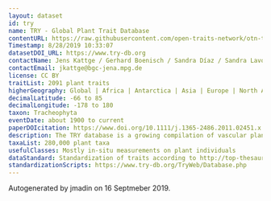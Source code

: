 ```yaml
---
layout: dataset
id: try
name: TRY - Global Plant Trait Database
contentURL: https://raw.githubusercontent.com/open-traits-network/otn-taxon-trait-summary/a69427ac1f4ca392457e5cef8fb649232cf86fbb/_data/R/manual_downloads/SpeciesTraitsCombinations4OTN_Family.zip 
Timestamp: 8/28/2019 10:33:07
datasetDOI_URL: https://www.try-db.org
contactName: Jens Kattge / Gerhard Boenisch / Sandra Díaz / Sandra Lavorel / Colin Prentice / Paul Leadley / Christian Wirth / the TRY Network
contactEmail: jkattge@bgc-jena.mpg.de
license: CC BY 
traitList: 2091 plant traits
higherGeography: Global | Africa | Antarctica | Asia | Europe | North America | Oceania | South America
decimalLatitude: -66 to 85
decimalLongitude: -178 to 180
taxon: Tracheophyta
eventDate: about 1900 to current
paperDOIcitation: https://www.doi.org/10.1111/j.1365-2486.2011.02451.x
description: The TRY database is a growing compilation of vascular plant traits (also mosses and lichens) including published (>10,000 original publications) and unpublished data. TRY started in 2007. As of today, there are 12 mio trait records.  
taxaList: 280,000 plant taxa
usefulClasses: Mostly in-situ measurements on plant individuals
dataStandard: Standardization of traits according to http://top-thesaurus.org/; standardization of taxonomy based on http://www.theplantlist.org/
standardizationScripts: https://www.try-db.org/TryWeb/Database.php
---
```


Autogenerated by jmadin on 16 Septmeber 2019.
